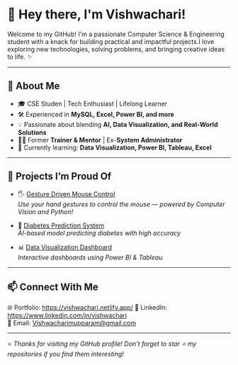 # 👋 Hey there, I'm Vishwachari!

Welcome to my GitHub! I'm a passionate Computer Science & Engineering student with a knack for building practical and impactful projects.I love exploring new technologies, solving problems, and bringing creative ideas to life. ✨

---

## 🚀 About Me
- 🎓 CSE Studen | Tech Enthusiast | Lifelong Learner  
- 🛠️ Experienced in **MySQL, Excel, Power BI, and more**  
- 💡 Passionate about blending **AI, Data Visualization, and Real-World Solutions**  
- 🧑‍🏫 Former **Trainer & Mentor** | Ex-**System Administrator**  
- 🌱 Currently learning: **Data Visualization, Power BI, Tableau, Excel**  

---

## 💼 Projects I’m Proud Of
- 🖐️ [Gesture Driven Mouse Control](#)  
  *Use your hand gestures to control the mouse — powered by Computer Vision and Python!*  

- 🧬 [Diabetes Prediction System](#)  
  *AI-based model predicting diabetes with high accuracy*  

- 📊 [Data Visualization Dashboard](#)  
  *Interactive dashboards using Power BI & Tableau*  

---

## 📫 Connect With Me  
🌐 Portfolio: https://vishwachari.netlify.app/ 
💼 LinkedIn: https://www.linkedin.com/in/vishwachari  
📧 Email: Vishwacharimupparam@gmail.com

---
⭐️ *Thanks for visiting my GitHub profile! Don’t forget to star ⭐ my repositories if you find them interesting!*  
